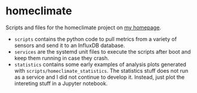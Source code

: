 # homeclimate

Scripts and files for the homeclimate project on [my homepage](https://nicokrieger.de/homeclimate_v1.html).

- `scripts` contains the python code to pull metrics from a variety of sensors and send it to an InfluxDB database. 
- `services` are the systemd unit files to execute the scripts after boot and keep them running in case they crash.
- `statistics` contains some early examples of analysis plots generated with `scripts/homeclimate_statistics`. The statistics stuff does not run as a service and I did not continue to develop it. Instead, just plot the intereting stuff in a Jupyter notebook.

